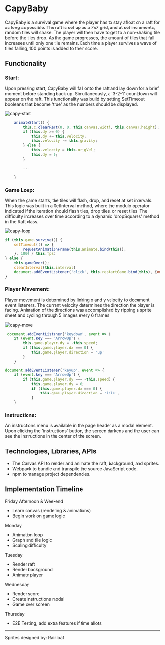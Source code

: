 # CapyBaby

CapyBaby is a survival game where the player has to stay afloat on a raft for as long as possible. The raft is set up as a 7x7 grid, and at set increments, random tiles will shake. The player will then have to get to a non-shaking tile before the tiles drop. As the game progresses, the amount of tiles that fall increases until only one tile remains. Each time a player survives a wave of tiles falling, 100 points is added to their score.

## Functionality

### Start:
Upon pressing start, CapyBaby will fall onto the raft and lay down for a brief moment before standing back up. Simultaneously, a '3-2-1' countdown will appear on the raft. This functionality was build by setting SetTimeout booleans that become 'true' as the numbers should be displayed.

![capy-start](https://github.com/seanathan3/CapyBaby/assets/111205278/59af4853-66f8-495e-8e94-8f0236a67e35)

```js
    animateStart() {
        this.c.clearRect(0, 0, this.canvas.width, this.canvas.height);
        if (this.dy >= 0) {
            this.dy += this.velocity;
            this.velocity -= this.gravity;
        } else {
            this.velocity = this.origVel;
            this.dy = 0;
        }
    
        ...
    
    }
```

### Game Loop:
When the game starts, the tiles will flash, drop, and reset at set intervals. This logic was built in a SetInterval method, where the modulo operator indicated if the iteration should flash tiles, drop tiles, or reset tiles. The difficulty increases over time according to a dynamic 'dropSquares' method in the Raft class.

![capy-loop](https://github.com/seanathan3/CapyBaby/assets/111205278/96b3be73-310c-4d49-8f71-dc577af8e9f7)

```js
if (this.game.survive()) {
    setTimeout(() => {
        requestAnimationFrame(this.animate.bind(this));
    }, 1000 / this.fps)
} else {
    this.gameOver();
    clearInterval(this.interval)
    document.addEventListener('click', this.restartGame.bind(this), {once: true})
}
```
### Player Movement:
Player movement is determined by linking x and y velocity to document event listeners. The current velocity determines the direction the player is facing. Animation of the directions was accomplished by ripping a sprite sheet and cycling through 5 images every 6 frames.

![capy-move](https://github.com/seanathan3/CapyBaby/assets/111205278/66b69407-bdc6-4be8-869b-b66167d302d2)

```js
 document.addEventListener('keydown', event => {
    if (event.key === 'ArrowUp') {
        this.game.player.dy = -this.speed;
        if (this.game.player.dx === 0) {
            this.game.player.direction = 'up'
        }
    }

document.addEventListener('keyup', event => {
    if (event.key === 'ArrowUp') {
        if (this.game.player.dy === -this.speed) {
            this.game.player.dy = 0;
            if (this.game.player.dx === 0) {
                this.game.player.direction = 'idle';
            }
    }
```

### Instructions:
An instructions menu is available in the page header as a modal element. Upon clicking the 'instructions' button, the screen darkens and the user can see the instructions in the center of the screen.


## Technologies, Libraries, APIs
 - The Canvas API to render and animate the raft, background, and sprites.
 - Webpack to bundle and transpile the source JavaScript code.
 - npm to manage project dependencies.


## Implementation Timeline

Friday Afternoon & Weekend
 - Learn canvas (rendering & animations)
 - Begin work on game logic

Monday
 - Animation loop
 - Graph and tile logic
 - Scaling difficulty

Tuesday
 - Render raft
 - Render background
 - Animate player

Wednesday
 - Render score
 - Create instructions modal
 - Game over screen

Thursday
 - E2E Testing, add extra features if time allots

***

Sprites designed by: Rainloaf
